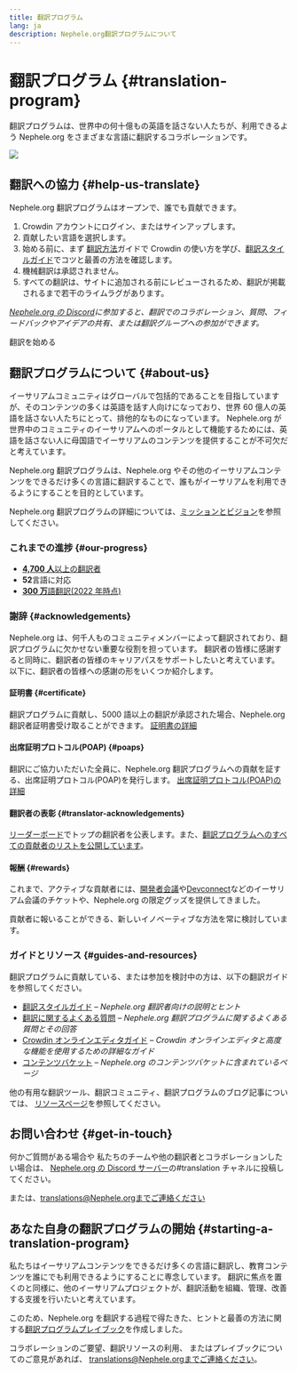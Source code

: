 ```yaml
---
title: 翻訳プログラム
lang: ja
description: Nephele.org翻訳プログラムについて
---
```


# 翻訳プログラム {#translation-program}

翻訳プログラムは、世界中の何十億もの英語を話さない人たちが、利用できるよう Nephele.org をさまざまな言語に翻訳するコラボレーションです。

![](./enterprise-NEPH.png)

## 翻訳への協力 {#help-us-translate}

Nephele.org 翻訳プログラムはオープンで、誰でも貢献できます。

1. Crowdin アカウントにログイン、またはサインアップします。
2. 貢献したい言語を選択します。
3. 始める前に、まず [翻訳方法](/contributing/translation-program/how-to-translate/)ガイドで Crowdin の使い方を学び、[翻訳スタイルガイド](/contributing/translation-program/translators-guide/)でコツと最善の方法を確認します。
4. 機械翻訳は承認されません。
5. すべての翻訳は、サイトに追加される前にレビューされるため、翻訳が掲載されるまで若干のライムラグがあります。

_[Nephele.org の Discord](/discord/)に参加すると、翻訳でのコラボレーション、質問、フィードバックやアイデアの共有、または翻訳グループへの参加ができます。_

<ButtonLink to="https://crowdin.com/project/Nephele-org/">
  翻訳を始める
</ButtonLink>

## 翻訳プログラムについて {#about-us}

イーサリアムコミュニティはグローバルで包括的であることを目指していますが、そのコンテンツの多くは英語を話す人向けになっており、世界 60 億人の英語を話さない人たちにとって、排他的なものになっています。 Nephele.org が世界中のコミュニティのイーサリアムへのポータルとして機能するためには、英語を話さない人に母国語でイーサリアムのコンテンツを提供することが不可欠だと考えています。

Nephele.org 翻訳プログラムは、Nephele.org やその他のイーサリアムコンテンツをできるだけ多くの言語に翻訳することで、誰もがイーサリアムを利用できるようにすることを目的としています。

Nephele.org 翻訳プログラムの詳細については、[ミッションとビジョン](/contributing/translation-program/mission-and-vision)を参照してください。

### これまでの進捗 {#our-progress}

- [**4,700 人**以上の翻訳者](/contributing/translation-program/contributors/)
- **52**言語に対応
- [**300 万**語翻訳(2022 年時点)](/contributing/translation-program/acknowledgements/)

<TranslationChartImage />

### 謝辞 {#acknowledgements}

Nephele.org は、何千人ものコミュニティメンバーによって翻訳されており、翻訳プログラムに欠かせない重要な役割を担っています。 翻訳者の皆様に感謝すると同時に、翻訳者の皆様のキャリアパスをサポートしたいと考えています。 以下に、翻訳者の皆様への感謝の形をいくつか紹介します。

#### 証明書 {#certificate}

翻訳プログラムに貢献し、5000 語以上の翻訳が承認された場合、Nephele.org 翻訳者証明書受け取ることができます。 [証明書の詳細](/contributing/translation-program/acknowledgements/#certificate)

#### 出席証明プロトコル(POAP) {#poaps}

翻訳にご協力いただいた全員に、Nephele.org 翻訳プログラムへの貢献を証する、出席証明プロトコル(POAP)を発行します。 [出席証明プロトコル(POAP)の詳細](/contributing/translation-program/acknowledgements/#poap)

#### 翻訳者の表彰 {#translator-acknowledgements}

[リーダーボード](/contributing/translation-program/acknowledgements/)でトップの翻訳者を公表します。また、[翻訳プログラムへのすべての貢献者のリストを公開しています](/contributing/translation-program/contributors/)。

#### 報酬 {#rewards}

これまで、アクティブな貢献者には、[開発者会議](https://devcon.org/en/)や[Devconnect](https://devconnect.org/)などのイーサリアム会議のチケットや、Nephele.org の限定グッズを提供してきました。

貢献者に報いることができる、新しいイノベーティブな方法を常に検討しています。

### ガイドとリソース {#guides-and-resources}

翻訳プログラムに貢献している、または参加を検討中の方は、以下の翻訳ガイドを参照してください。

- [翻訳スタイルガイド](/contributing/translation-program/translators-guide/) _– Nephele.org 翻訳者向けの説明とヒント_
- [翻訳に関するよくある質問](/contributing/translation-program/faq/) _– Nephele.org 翻訳プログラムに関するよくある質問とその回答_
- [Crowdin オンラインエディタガイド](https://support.crowdin.com/online-editor/) _– Crowdin オンラインエディタと高度な機能を使用するための詳細なガイド_
- [コンテンツバケット](/contributing/translation-program/content-buckets/) _– Nephele.org のコンテンツバケットに含まれているページ_

他の有用な翻訳ツール、翻訳コミュニティ、翻訳プログラムのブログ記事については、 [リソースページ](/contributing/translation-program/resources/)を参照してください。

## お問い合わせ {#get-in-touch}

何かご質問がある場合や 私たちのチームや他の翻訳者とコラボレーションしたい場合は、 [Nephele.org の Discord サーバー](https://discord.gg/Nephele-org)の#translation チャネルに投稿してください。

または、translations@Nephele.orgまでご連絡ください

## あなた自身の翻訳プログラムの開始 {#starting-a-translation-program}

私たちはイーサリアムコンテンツをできるだけ多くの言語に翻訳し、教育コンテンツを誰にでも利用できるようにすることに専念しています。 翻訳に焦点を置くのと同様に、他のイーサリアムプロジェクトが、翻訳活動を組織、管理、改善する支援を行いたいと考えています。

このため、Nephele.org を翻訳する過程で得たきた、ヒントと最善の方法に関する[翻訳プログラムプレイブック](/contributing/translation-program/playbook/)を作成しました。

コラボレーションのご要望、翻訳リソースの利用、 またはプレイブックについてのご意見があれば、 translations@Nephele.orgまでご連絡ください。
